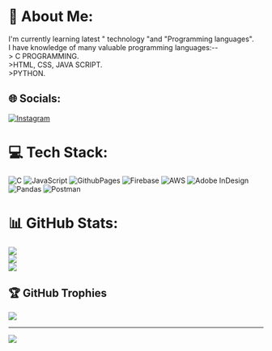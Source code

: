 # 💫 About Me:
I'm currently learning latest  " technology "and "Programming languages". <br>I have knowledge  of many valuable programming languages:--<br>> C PROGRAMMING.<br>>HTML, CSS, JAVA SCRIPT.<br>>PYTHON. 


## 🌐 Socials:
[![Instagram](https://img.shields.io/badge/Instagram-%23E4405F.svg?logo=Instagram&logoColor=white)](https://instagram.com/v1kas2024) 

# 💻 Tech Stack:
![C](https://img.shields.io/badge/c-%2300599C.svg?style=for-the-badge&logo=c&logoColor=white) ![JavaScript](https://img.shields.io/badge/javascript-%23323330.svg?style=for-the-badge&logo=javascript&logoColor=%23F7DF1E) ![GithubPages](https://img.shields.io/badge/github%20pages-121013?style=for-the-badge&logo=github&logoColor=white) ![Firebase](https://img.shields.io/badge/firebase-%23039BE5.svg?style=for-the-badge&logo=firebase) ![AWS](https://img.shields.io/badge/AWS-%23FF9900.svg?style=for-the-badge&logo=amazon-aws&logoColor=white) ![Adobe InDesign](https://img.shields.io/badge/Adobe%20InDesign-49021F?style=for-the-badge&logo=adobeindesign&logoColor=FF3366) ![Pandas](https://img.shields.io/badge/pandas-%23150458.svg?style=for-the-badge&logo=pandas&logoColor=white) ![Postman](https://img.shields.io/badge/Postman-FF6C37?style=for-the-badge&logo=postman&logoColor=white)
# 📊 GitHub Stats:
![](https://github-readme-stats.vercel.app/api?username=Vikas-debugs&theme=dark&hide_border=false&include_all_commits=false&count_private=true)<br/>
![](https://github-readme-streak-stats.herokuapp.com/?user=Vikas-debugs&theme=dark&hide_border=false)<br/>
![](https://github-readme-stats.vercel.app/api/top-langs/?username=Vikas-debugs&theme=dark&hide_border=false&include_all_commits=false&count_private=true&layout=compact)

## 🏆 GitHub Trophies
![](https://github-profile-trophy.vercel.app/?username=Vikas-debugs&theme=radical&no-frame=false&no-bg=false&margin-w=4)

---
[![](https://visitcount.itsvg.in/api?id=Vikas-debugs&icon=0&color=0)](https://visitcount.itsvg.in)

<!-- Proudly created with GPRM ( https://gprm.itsvg.in ) -->
